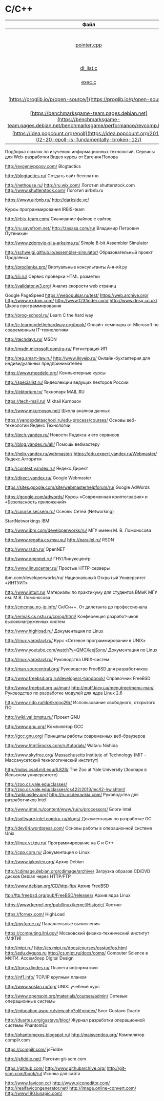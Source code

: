 # C/С++

| Файл | Описание |
|:----:|----------|
|[pointer.cpp](https://github.com/alzoi/C/blob/master/pointer.cpp)| Пример передачи данных в функцию по указателю (*) и по указателю на указатель (**) |
|[dl_list.c](https://github.com/alzoi/C/blob/master/dl_list.c)| Циклический двусвязный список |
|[exec.c](https://github.com/alzoi/C/blob/master/exec.c)| Командный интерпретатор |
|[https://proglib.io/p/open-source/](https://proglib.io/p/open-source/)|Как получить опыт и зарабатывать на Open Source проектах|
|[https://benchmarksgame-team.pages.debian.net](https://benchmarksgame-team.pages.debian.net/benchmarksgame/performance/revcomp.html)|Производительность языков программирования |
|[https://idea.popcount.org/epoll](https://idea.popcount.org/2017-02-20-epoll-is-fundamentally-broken-12/)|Мультиплексирование ввода/вывода|

Подборка ссылок по изучению информационных технологий.
Сервисы для Web-разработки
Видео курсы от Евгения Попова

http://evgeniypopov.com/
Blogtactics

http://blogtactics.ru/
Создать сайт бесплатно

http://nethouse.ru/
http://ru.wix.com/
Логотип shutterstock.com
http://www.shutterstock.com/
Логотип airbnb.ru

https://www.airbnb.ru/
http://darkside.vc/

Курсы программирования IRBIS-team

http://irbis-team.com/
Скачивание файлов с сайтов

http://ru.savefrom.net/
http://zasasa.com/ru/
Владимир Петрович Путенихин

http://www.zdorovie-sila-arkaima.ru/
Simple 8-bit Assembler Simulator

http://schweigi.github.io/assembler-simulator/
Образовательный проект Продлёнка

http://prodlenka.pro/
Виртуальные консультанты А-я-яй.ру

http://iii.ru/
Сервис проверки HTML разметки

http://validator.w3.org/
Анализ скорости web страниц

Google PageSpeed
https://webopulsar.ru/test/
https://web.archive.org/
http://www.nxdom.com/
http://www.123finder.com/
http://www.dnsg.co.uk/
Школа программирования

http://prog-school.ru/
Learn C the hard way

http://c.learncodethehardway.org/book/
Онлайн-семинары от Microsoft по современным IT-технологиям

http://techdays.ru/
MSDN

http://msdn.microsoft.com/ru-ru/
Регистрация ИП

http://reg.smart-law.ru/
http://www.iloveip.ru/
Онлайн-бухгалтерия для индивидуальных предпринимателей

https://www.moedelo.org/
Компьютерные курсы

http://specialist.ru/
Видеолекции ведущих лекторов России

http://lektorium.tv/
Технопарк MAIL.RU

https://tech-mail.ru/
Mikhail Kurnosov

http://www.mkurnosov.net/
Школа анализа данных

https://yandexdataschool.ru/edu-process/courses/
Основы веб-технологий
Яндекс Технологии

http://tech.yandex.ru/
Новости Яндекса и его сервисов

http://blog.yandex.ru/all/
Помощь вебмастеру

http://help.yandex.ru/webmaster/
https://edu.expert.yandex.ru/Webmaster/
Яндекс.Алгоритм

http://contest.yandex.ru/
Яндекс.Директ

http://direct.yandex.ru/
Google Webmaster

https://sites.google.com/site/webmasterhelpforum/ru/
Google AdWords

https://google.com/adwords/
Курсы «Современная криптография» и
«Безопасность приложений»

http://course.secsem.ru/
Основы Сетей (Networking)

StartNetworkings
IBM

http://www.ibm.com/developerworks/ru/
МГУ имени М. В. Ломоносова

http://www.regatta.cs.msu.su/
http://parallel.ru/
RSDN

http://www.rsdn.ru/
OpenNET

http://www.opennet.ru/
ГНУ/Линуксцентр

http://www.linuxcenter.ru/
Простые HTTP-серверы

ibm.com/developerworks/ru/
Национальный Открытый Университет «ИНТУИТ»

http://www.intuit.ru/
Материалы по практикуму для студентов ВМиК МГУ им. М.В. Ломоносова

http://cmcmsu.no-ip.info/
Си/Си++. От дилетанта до профессионала

http://ermak.cs.nstu.ru/cprog/html/
Конференция разработчиков высоконагруженных систем

http://www.highload.ru/
Документация по Linux

http://linux.yaroslavl.ru/
Курс «Сетевое программирование в UNIX»

http://www.youtube.com/watch?v=QMCXeejSxno/
Документация по Linux

http://linux.yaroslavl.ru/
Руководства UNIX-систем

http://man.sourcentral.org/
Руководство FreeBSD для разработчиков

http://www.freebsd.org.ru/developers-handbook/
Справочник FreeBSD

http://www.freebsd.org.ua/man/
http://muff.kiev.ua/menutree/menu-man/
Руководство по разработке модулей для ядра Linux 2.6

http://www.rldp.ru/ldp/lkmpg26r/
Использование свободного, открытого ПО

http://wiki.val.bmstu.ru/
Проект GNU

http://www.gnu.org/
Компилятор GCC

http://gcc.gnu.org/
Принципы работы современных веб-браузеров

http://www.html5rocks.com/ru/tutorials/
Wataru Nishida

http://www.skyfree.org/
Massachusetts Institute of Technology (MIT - Массачусетский технологический институт)

http://pdos.csail.mit.edu/6.828/
The Zoo at Yale University (Зоопарк в Йельском университете)

http://zoo.cs.yale.edu/classes/
http://zoo.cs.yale.edu/classes/cs422/2013/lec/l2-hw.shtml/
http://wiki.osdev.org/
http://ru.osdev.wikia.com/
Руководства для разработчиков Intel

http://www.intel.ru/content/www/ru/ru/processors/
Блоги Intel

http://software.intel.com/ru-ru/blogs/
Документация по разработке ОС

http://dev64.wordpress.com/
Основы работы в операционной системе Unix

http://linux.vt.tpu.ru/
Программирование на C и C++

http://cpp.com.ru/
Документация о Linux

http://www.iakovlev.org/
Архив Debian

http://cdimage.debian.org/cdimage/archive/
Загрузка образов CD/DVD дисков Debian через HTTP/FTP

http://www.debian.org/CD/http-ftp/
Архив FreeBSD

ftp://ftp.freebsd.org/pub/FreeBSD/releases/
Архив ядра Linux

https://www.kernel.org/pub/linux/kernel/Historic/
Хостинг

https://fornex.com/
HighLoad

http://myforce.ru/
Параллельные вычисления

https://computing.llnl.gov/
Московский физико-технический институт (МФТИ)

http://mipt.ru/
http://cs.mipt.ru/docs/courses/osstud/os.html
http://edu.dvgups.ru
http://cs.mipt.ru/docs/comp/
Computer Science в МФТИ. Ассемблер
Digital Design

http://frogs.digdes.ru/
Планета информатики

http://inf1.info/
TCP/IP крупным планом

http://www.soslan.ru/tcp/
UNIX: учебный курс

http://www.openspin.org/materials/courses/admin/
Сетевые операционные системы

http://education.aspu.ru/view.php?olif=index/
Блог Gustavo Duarte

http://duartes.org/gustavo/blog/
Журнал разработки операционной системы PhantomEx

http://phantomexos.blogspot.ru/
http://maisvendoo.org/
Компилятор compilr.com

https://compilr.com/
jsFiddle

http://jsfiddle.net/
Логотип git-scm.com

https://github.com/
http://www.githubarchive.org/
http://git-scm.com/book/ru/
Иконка для сайта

http://www.favicon.cc/
http://www.xiconeditor.com/
http://realfavicongenerator.net/
http://image.online-convert.com/
http://www180.lunapic.com/
